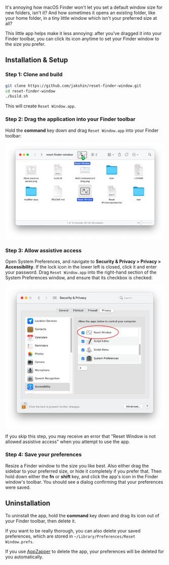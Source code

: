 It's annoying how macOS Finder won't let you set a default window size for new folders, isn't it? And how sometimes it opens an existing folder, like your home folder, in a tiny little window which isn't your preferred size at all?

This little app helps make it less annoying: after you've dragged it into your Finder toolbar, you can click its icon anytime to set your Finder window to the size you prefer.


## Installation & Setup

### Step 1: Clone and build

```bash
git clone https://github.com/jakshin/reset-finder-window.git
cd reset-finder-window
./build.sh
```

This will create `Reset Window.app`.

### Step 2: Drag the application into your Finder toolbar

Hold the **command** key down and drag `Reset Window.app` into your Finder toolbar:

![[screenshot]](Hold%20command%20and%20drag.png)

### Step 3: Allow assistive access

Open System Preferences, and navigate to **Security & Privacy > Privacy > Accessibility**. If the lock icon in the lower left is closed, click it and enter your password. Drag `Reset Window.app` into the right-hand section of the System Preferences window, and ensure that its checkbox is checked:

![[screenshot]](Allow%20assistive%20access.png)

If you skip this step, you may receive an error that "Reset Window is not allowed assistive access" when you attempt to use the app.

### Step 4: Save your preferences

Resize a Finder window to the size you like best. Also either drag the sidebar to your preferred size, or hide it completely if you prefer that. Then hold down either the **fn** or **shift** key, and click the app's icon in the Finder window's toolbar. You should see a dialog confirming that your preferences were saved.


## Uninstallation

To uninstall the app, hold the **command** key down and drag its icon out of your Finder toolbar, then delete it.

If you want to be really thorough, you can also delete your saved preferences, which are stored in `~/Library/Preferences/Reset Window.prefs`.

If you use [AppZapper](http://www.appzapper.com/) to delete the app, your preferences will be deleted for you automatically.
